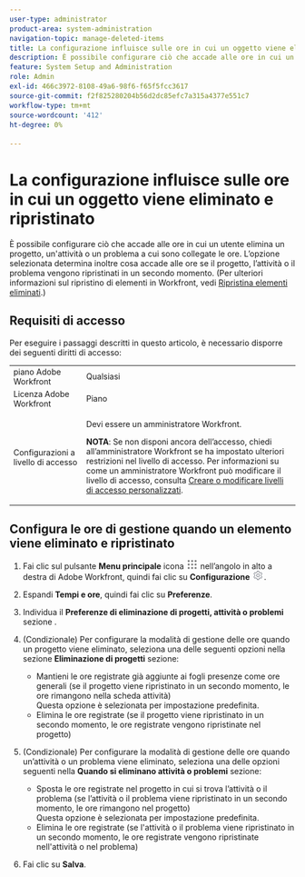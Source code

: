 ```yaml
---
user-type: administrator
product-area: system-administration
navigation-topic: manage-deleted-items
title: La configurazione influisce sulle ore in cui un oggetto viene eliminato e ripristinato
description: È possibile configurare ciò che accade alle ore in cui un utente elimina un progetto, un'attività o un problema a cui sono collegate le ore. L’opzione selezionata determina inoltre cosa accade alle ore se il progetto, l’attività o il problema vengono ripristinati in un secondo momento. (Per ulteriori informazioni sul ripristino di elementi in Workfront, vedere Ripristinare elementi eliminati.)
feature: System Setup and Administration
role: Admin
exl-id: 466c3972-8108-49a6-98f6-f65f5fcc3617
source-git-commit: f2f825280204b56d2dc85efc7a315a4377e551c7
workflow-type: tm+mt
source-wordcount: '412'
ht-degree: 0%

---
```


# La configurazione influisce sulle ore in cui un oggetto viene eliminato e ripristinato

È possibile configurare ciò che accade alle ore in cui un utente elimina un progetto, un&#39;attività o un problema a cui sono collegate le ore. L’opzione selezionata determina inoltre cosa accade alle ore se il progetto, l’attività o il problema vengono ripristinati in un secondo momento. (Per ulteriori informazioni sul ripristino di elementi in Workfront, vedi [Ripristina elementi eliminati](../../../administration-and-setup/manage-workfront/manage-deleted-items/restore-deleted-items.md).)

## Requisiti di accesso

Per eseguire i passaggi descritti in questo articolo, è necessario disporre dei seguenti diritti di accesso:

<table style="table-layout:auto"> 
 <col> 
 <col> 
 <tbody> 
  <tr> 
   <td role="rowheader">piano Adobe Workfront</td> 
   <td>Qualsiasi</td> 
  </tr> 
  <tr> 
   <td role="rowheader">Licenza Adobe Workfront</td> 
   <td>Piano</td> 
  </tr> 
  <tr> 
   <td role="rowheader">Configurazioni a livello di accesso</td> 
   <td> <p>Devi essere un amministratore Workfront.</p> <p><b>NOTA</b>: Se non disponi ancora dell’accesso, chiedi all’amministratore Workfront se ha impostato ulteriori restrizioni nel livello di accesso. Per informazioni su come un amministratore Workfront può modificare il livello di accesso, consulta <a href="../../../administration-and-setup/add-users/configure-and-grant-access/create-modify-access-levels.md" class="MCXref xref">Creare o modificare livelli di accesso personalizzati</a>.</p> </td> 
  </tr> 
 </tbody> 
</table>

## Configura le ore di gestione quando un elemento viene eliminato e ripristinato

1. Fai clic sul pulsante **Menu principale** icona ![](assets/main-menu-icon.png) nell’angolo in alto a destra di Adobe Workfront, quindi fai clic su **Configurazione** ![](assets/gear-icon-settings.png).

1. Espandi **Tempi e ore**, quindi fai clic su **Preferenze**.

1. Individua il **Preferenze di eliminazione di progetti, attività o problemi** sezione .
1. (Condizionale) Per configurare la modalità di gestione delle ore quando un progetto viene eliminato, seleziona una delle seguenti opzioni nella sezione **Eliminazione di progetti** sezione:

   * Mantieni le ore registrate già aggiunte ai fogli presenze come ore generali (se il progetto viene ripristinato in un secondo momento, le ore rimangono nella scheda attività)\
      Questa opzione è selezionata per impostazione predefinita.
   * Elimina le ore registrate (se il progetto viene ripristinato in un secondo momento, le ore registrate vengono ripristinate nel progetto)

1. (Condizionale) Per configurare la modalità di gestione delle ore quando un’attività o un problema viene eliminato, seleziona una delle opzioni seguenti nella **Quando si eliminano attività o problemi** sezione:

   * Sposta le ore registrate nel progetto in cui si trova l’attività o il problema (se l’attività o il problema viene ripristinato in un secondo momento, le ore rimangono nel progetto)\
      Questa opzione è selezionata per impostazione predefinita.
   * Elimina le ore registrate (se l&#39;attività o il problema viene ripristinato in un secondo momento, le ore registrate vengono ripristinate nell&#39;attività o nel problema)

1. Fai clic su **Salva**.
